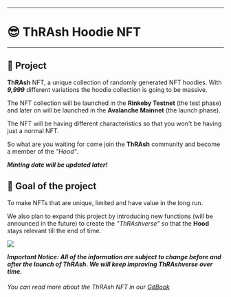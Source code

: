 
---
# 😎 ThRAsh Hoodie NFT
---
## :coat: Project

**ThRAsh** NFT, a unique collection of randomly generated NFT hoodies. With _**9,999**_ different variations the hoodie collection is going to be massive.&#x20;


The NFT collection will be launched in the **Rinkeby Testnet** (the test phase) and later on will be launched in the **Avalanche Mainnet** (the launch phase).

The NFT will be having different characteristics so that you won't be having just a normal NFT.

So what are you waiting for come join the **ThRAsh** community and become a member of the _"Hood"_.


_**Minting date will be updated later!**_


## :dart: Goal of the project

To make NFTs that are unique, limited and have value in the long run.

We also plan to expand this project by introducing new functions (will be announced in the future) to create the _"ThRAshverse"_ so that the **Hood** stays relevant till the end of time.


![](https://c.tenor.com/xfsFj7A6lJMAAAAd/galaxy.gif)


_**Important Notice: All of the information are subject to change before and after the launch of ThRAsh. We will keep improving ThRAshverse over time.**_


###### You can read more about the ThRAsh NFT in our [GitBook](https://app.gitbook.com/o/5KSdFh1er9t1VlHA2Pks/s/0DwmWWUPvI57P0zN44dl/)

